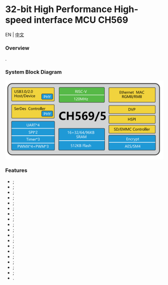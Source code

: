 # 32-bit High Performance High-speed interface MCU CH569
EN | [中文](README_zh.md)



### Overview
. 

### System Block Diagram
<img src="image/frame.jpg" alt="frame" style="zoom:50%;" />
 
### Features
- ;
- ;
- ;
- ;
- ;
- ;
- ;
- ;
- ;
- ;
- ;
- ;
- ;
- ;
- ;
- ;
- ;
- ;
- .



